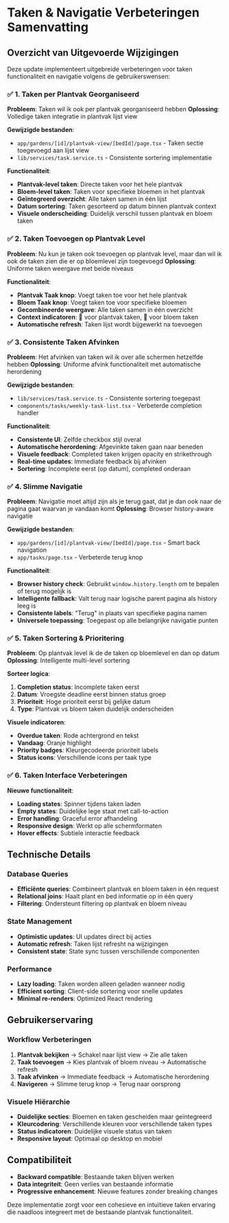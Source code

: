 # Taken & Navigatie Verbeteringen Samenvatting

## Overzicht van Uitgevoerde Wijzigingen

Deze update implementeert uitgebreide verbeteringen voor taken functionaliteit en navigatie volgens de gebruikerswensen:

### ✅ **1. Taken per Plantvak Georganiseerd**
**Probleem**: Taken wil ik ook per plantvak georganiseerd hebben
**Oplossing**: Volledige taken integratie in plantvak lijst view

**Gewijzigde bestanden**:
- `app/gardens/[id]/plantvak-view/[bedId]/page.tsx` - Taken sectie toegevoegd aan lijst view
- `lib/services/task.service.ts` - Consistente sortering implementatie

**Functionaliteit**:
- **Plantvak-level taken**: Directe taken voor het hele plantvak
- **Bloem-level taken**: Taken voor specifieke bloemen in het plantvak
- **Geïntegreerd overzicht**: Alle taken samen in één lijst
- **Datum sortering**: Taken gesorteerd op datum binnen plantvak context
- **Visuele onderscheiding**: Duidelijk verschil tussen plantvak en bloem taken

### ✅ **2. Taken Toevoegen op Plantvak Level**
**Probleem**: Nu kun je taken ook toevoegen op plantvak level, maar dan wil ik ook de taken zien die er op bloemlevel zijn toegevoegd
**Oplossing**: Uniforme taken weergave met beide niveaus

**Functionaliteit**:
- **Plantvak Taak knop**: Voegt taken toe voor het hele plantvak
- **Bloem Taak knop**: Voegt taken toe voor specifieke bloemen
- **Gecombineerde weergave**: Alle taken samen in één overzicht
- **Context indicatoren**: 🌱 voor plantvak taken, 🌸 voor bloem taken
- **Automatische refresh**: Taken lijst wordt bijgewerkt na toevoegen

### ✅ **3. Consistente Taken Afvinken**
**Probleem**: Het afvinken van taken wil ik over alle schermen hetzelfde hebben
**Oplossing**: Uniforme afvink functionaliteit met automatische herordening

**Gewijzigde bestanden**:
- `lib/services/task.service.ts` - Consistente sortering toegepast
- `components/tasks/weekly-task-list.tsx` - Verbeterde completion handler

**Functionaliteit**:
- **Consistente UI**: Zelfde checkbox stijl overal
- **Automatische herordening**: Afgevinkte taken gaan naar beneden
- **Visuele feedback**: Completed taken krijgen opacity en strikethrough
- **Real-time updates**: Immediate feedback bij afvinken
- **Sortering**: Incomplete eerst (op datum), completed onderaan

### ✅ **4. Slimme Navigatie**
**Probleem**: Navigatie moet altijd zijn als je terug gaat, dat je dan ook naar de pagina gaat waarvan je vandaan komt
**Oplossing**: Browser history-aware navigatie

**Gewijzigde bestanden**:
- `app/gardens/[id]/plantvak-view/[bedId]/page.tsx` - Smart back navigation
- `app/tasks/page.tsx` - Verbeterde terug knop

**Functionaliteit**:
- **Browser history check**: Gebruikt `window.history.length` om te bepalen of terug mogelijk is
- **Intelligente fallback**: Valt terug naar logische parent pagina als history leeg is
- **Consistente labels**: "Terug" in plaats van specifieke pagina namen
- **Universele toepassing**: Toegepast op alle belangrijke navigatie punten

### ✅ **5. Taken Sortering & Prioritering**
**Probleem**: Op plantvak level ik de de taken op bloemlevel en dan op datum
**Oplossing**: Intelligente multi-level sortering

**Sorteer logica**:
1. **Completion status**: Incomplete taken eerst
2. **Datum**: Vroegste deadline eerst binnen status groep  
3. **Prioriteit**: Hoge prioriteit eerst bij gelijke datum
4. **Type**: Plantvak vs bloem taken duidelijk onderscheiden

**Visuele indicatoren**:
- **Overdue taken**: Rode achtergrond en tekst
- **Vandaag**: Oranje highlight
- **Priority badges**: Kleurgecodeerde prioriteit labels
- **Status icons**: Verschillende icons per taak type

### ✅ **6. Taken Interface Verbeteringen**
**Nieuwe functionaliteit**:
- **Loading states**: Spinner tijdens taken laden
- **Empty states**: Duidelijke lege staat met call-to-action
- **Error handling**: Graceful error afhandeling
- **Responsive design**: Werkt op alle schermformaten
- **Hover effects**: Subtiele interactie feedback

## Technische Details

### Database Queries
- **Efficiënte queries**: Combineert plantvak en bloem taken in één request
- **Relational joins**: Haalt plant en bed informatie op in één query
- **Filtering**: Ondersteunt filtering op plantvak en bloem niveau

### State Management
- **Optimistic updates**: UI updates direct bij acties
- **Automatic refresh**: Taken lijst refresht na wijzigingen
- **Consistent state**: State sync tussen verschillende componenten

### Performance
- **Lazy loading**: Taken worden alleen geladen wanneer nodig
- **Efficient sorting**: Client-side sortering voor snelle updates
- **Minimal re-renders**: Optimized React rendering

## Gebruikerservaring

### Workflow Verbeteringen
1. **Plantvak bekijken** → Schakel naar lijst view → Zie alle taken
2. **Taak toevoegen** → Kies plantvak of bloem niveau → Automatische refresh
3. **Taak afvinken** → Immediate feedback → Automatische herordening
4. **Navigeren** → Slimme terug knop → Terug naar oorsprong

### Visuele Hiërarchie
- **Duidelijke secties**: Bloemen en taken gescheiden maar geïntegreerd
- **Kleurcodering**: Verschillende kleuren voor verschillende taken types
- **Status indicatoren**: Duidelijke visuele status van taken
- **Responsive layout**: Optimaal op desktop en mobiel

## Compatibiliteit
- **Backward compatible**: Bestaande taken blijven werken
- **Data integriteit**: Geen verlies van bestaande informatie
- **Progressive enhancement**: Nieuwe features zonder breaking changes

Deze implementatie zorgt voor een cohesieve en intuïtieve taken ervaring die naadloos integreert met de bestaande plantvak functionaliteit.